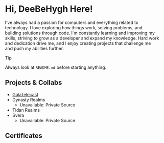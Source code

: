 # Hi, DeeBeHygh Here!

I’ve always had a passion for computers and everything related to technology. I love exploring how things work, solving problems, and building solutions through code. I'm constantly learning and improving my skills, striving to grow as a developer and expand my knowledge. Hard work and dedication drive me, and I enjoy creating projects that challenge me and push my abilities further.

> [!TIP]
> Always look at `README.md` before starting anything.

## Projects & Collabs
- [GalaTelecast](https://github.com/deebehygh/GalacTelecast)
- Dynasty Realms
  - Unavailable: Private Source
- Tidan Realms
- Svera
  - Unavailable: Private Source

## Certificates
